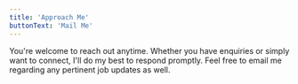 ```yaml
---
title: 'Approach Me'
buttonText: 'Mail Me'
---
```


You're welcome to reach out anytime. Whether you have enquiries or simply want to connect, I'll do my best to respond promptly. Feel free to email me regarding any pertinent job updates as well.
